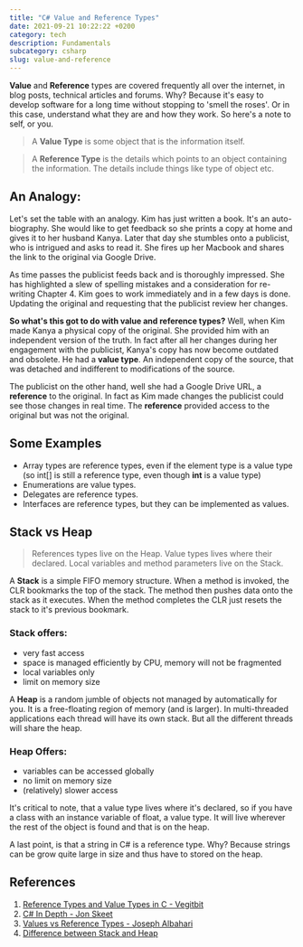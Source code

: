 ```yaml
---
title: "C# Value and Reference Types"
date: 2021-09-21 10:22:22 +0200
category: tech
description: Fundamentals
subcategory: csharp
slug: value-and-reference
---
```


**Value** and **Reference** types are covered frequently all over the internet, in blog posts, technical articles and forums. Why? Because it's easy to develop software for a long time without stopping to 'smell the roses'. Or in this case, understand what they are and how they work. So here's a note to self, or you.

> A **Value Type** is some object that is the information itself.

> A **Reference Type** is the details which points to an object containing the information. The details include things like type of object etc.

## An Analogy:

Let's set the table with an analogy. Kim has just written a book. It's an auto-biography. She would like to get feedback so she prints a copy at home and gives it to her husband Kanya. Later that day she stumbles onto a publicist, who is intrigued and asks to read it. She fires up her Macbook and shares the link to the original via Google Drive.

As time passes the publicist feeds back and is thoroughly impressed. She has highlighted a slew of spelling mistakes and a consideration for re-writing Chapter 4. Kim goes to work immediately and in a few days is done. Updating the original and requesting that the publicist review her changes.

**So what's this got to do with value and reference types?**
Well, when Kim made Kanya a physical copy of the original. She provided him with an independent version of the truth. In fact after all her changes during her engagement with the publicist, Kanya's copy has now become outdated and obsolete. He had a **value type**. An independent copy of the source, that was detached and indifferent to modifications of the source.

The publicist on the other hand, well she had a Google Drive URL, a **reference** to the original. In fact as Kim made changes the publicist could see those changes in real time. The **reference** provided access to the original but was not the original.

## Some Examples

- Array types are reference types, even if the element type is a value type (so int[] is still a reference type, even though **int** is a value type)
- Enumerations are value types.
- Delegates are reference types.
- Interfaces are reference types, but they can be implemented as values.

## Stack vs Heap

> References types live on the Heap.
> Value types lives where their declared.
> Local variables and method parameters live on the Stack.

A **Stack** is a simple FIFO memory structure. When a method is invoked, the CLR bookmarks the top of the stack. The method then pushes data onto the stack as it executes. When the method completes the CLR just resets the stack to it's previous bookmark.

### Stack offers:

- very fast access
- space is managed efficiently by CPU, memory will not be fragmented
- local variables only
- limit on memory size

A **Heap** is a random jumble of objects not managed by automatically for you. It is a free-floating region of memory (and is larger). In multi-threaded applications each thread will have its own stack. But all the different threads will share the heap.

### Heap Offers:

- variables can be accessed globally
- no limit on memory size
- (relatively) slower access

It's critical to note, that a value type lives where it's declared, so if you have a class with an instance variable of float, a value type. It will live wherever the rest of the object is found and that is on the heap.

A last point, is that a string in C# is a reference type. Why? Because strings can be grow quite large in size and thus have to stored on the heap.

## References

1. [Reference Types and Value Types in C - Vegitbit](https://vegibit.com/reference-types-and-value-types-in-c/)
2. [C# In Depth - Jon Skeet](https://csharpindepth.com/)
3. [Values vs Reference Types - Joseph Albahari](http://www.albahari.com/valuevsreftypes.aspx)
4. [Difference between Stack and Heap](https://www.programmerinterview.com/data-structures/difference-between-stack-and-heap/)
